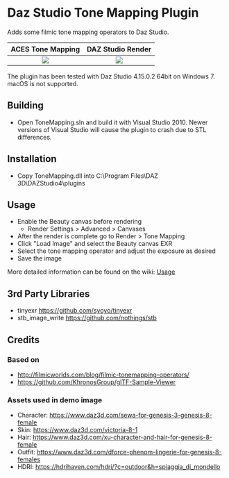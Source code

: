# Daz Studio Tone Mapping Plugin
Adds some filmic tone mapping operators to Daz Studio.

ACES Tone Mapping          |  DAZ Studio Render
:-------------------------:|:-------------------------:
![](https://raw.githubusercontent.com/wiki/nalexandru/ToneMapping/images/PluginDemo_aces.png)  |  ![](https://raw.githubusercontent.com/wiki/nalexandru/ToneMapping/images/PluginDemo.png)

The plugin has been tested with Daz Studio 4.15.0.2 64bit on Windows 7. macOS is not supported.

## Building
* Open ToneMapping.sln and build it with Visual Studio 2010. Newer versions of Visual Studio will cause the plugin to crash due to STL differences.

## Installation
* Copy ToneMapping.dll into C:\Program Files\DAZ 3D\DAZStudio4\plugins

## Usage
* Enable the Beauty canvas before rendering
	- Render Settings > Advanced > Canvases
* After the render is complete go to Render > Tone Mapping
* Click "Load Image" and select the Beauty canvas EXR
* Select the tone mapping operator and adjust the exposure as desired
* Save the image

More detailed information can be found on the wiki: [Usage](https://github.com/nalexandru/ToneMapping/wiki/Usage)

## 3rd Party Libraries
* tinyexr https://github.com/syoyo/tinyexr
* stb_image_write https://github.com/nothings/stb

## Credits 
### Based on
* http://filmicworlds.com/blog/filmic-tonemapping-operators/
* https://github.com/KhronosGroup/glTF-Sample-Viewer
### Assets used in demo image
* Character: https://www.daz3d.com/sewa-for-genesis-3-genesis-8-female
* Skin: https://www.daz3d.com/victoria-8-1
* Hair: https://www.daz3d.com/xu-character-and-hair-for-genesis-8-female
* Outfit: https://www.daz3d.com/dforce-phenom-lingerie-for-genesis-8-females
* HDRI: https://hdrihaven.com/hdri/?c=outdoor&h=spiaggia_di_mondello

